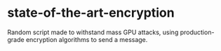 # state-of-the-art-encryption
Random script made to withstand mass GPU attacks, using production-grade encryption algorithms to send a message.

